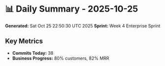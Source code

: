 # 📊 Daily Summary - 2025-10-25
**Generated:** Sat Oct 25 22:50:30 UTC 2025
**Sprint:** Week 4 Enterprise Sprint

## Key Metrics
- **Commits Today:** 38
- **Business Progress:** 80% customers, 82% MRR
